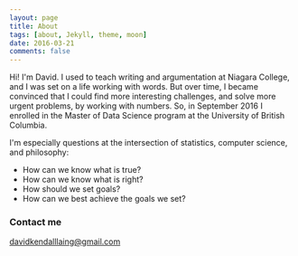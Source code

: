 ```yaml
---
layout: page
title: About
tags: [about, Jekyll, theme, moon]
date: 2016-03-21
comments: false
---
```


Hi! I'm David. I used to teach writing and argumentation at Niagara College, and I was set on a life working with words. But over time, I became convinced that I could find more interesting challenges, and solve more urgent problems, by working with numbers. So, in September 2016 I enrolled in the Master of Data Science program at the University of British Columbia.

I'm especially questions at the intersection of statistics, computer science, and philosophy:

- How can we know what is true?
- How can we know what is right?
- How should we set goals?
- How can we best achieve the goals we set?


### Contact me

[davidkendalllaing@gmail.com](mailto:davidkendalllaing@gmail.com)
